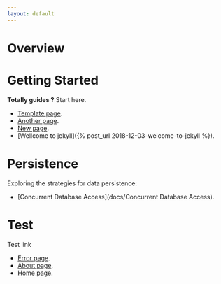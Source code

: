 ```yaml
---
layout: default
---
```


# [](#header-1)Overview

# [](#header-2)Getting Started

**Totally guides ?** Start here.

*   [Template page](template_index).
*   [Another page](another-page).
*   [New page](new-page).
*   [Wellcome to jekyll]({% post_url 2018-12-03-welcome-to-jekyll %}).

# [](#header-3) Persistence

Exploring the strategies for data persistence:

*   [Concurrent Database Access](docs/Concurrent Database Access).

# [](#header-4) Test

Test link

*   [Error page](xxx).
*   [About page](/about).
*   [Home page](/).

